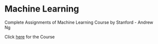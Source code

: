 # Machine Learning 
Complete Assignments of Machine Learning Course by Stanford - Andrew Ng

Click [here](https://www.coursera.org/learn/machine-learning) for the Course

